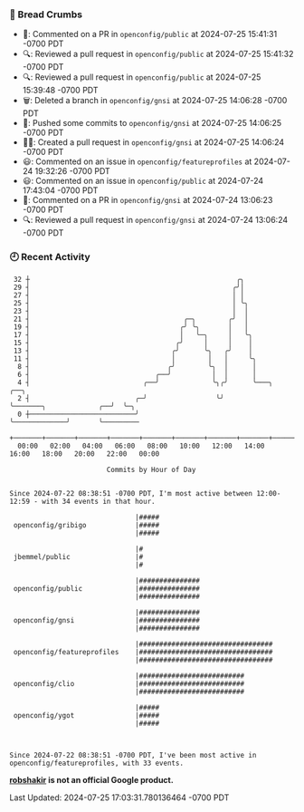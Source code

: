 ### 🍞 Bread Crumbs

 * 💬: Commented on a PR in  `openconfig/public` at 2024-07-25 15:41:31 -0700 PDT
 * 🔍: Reviewed a pull request in  `openconfig/public` at 2024-07-25 15:41:32 -0700 PDT
 * 🔍: Reviewed a pull request in  `openconfig/public` at 2024-07-25 15:39:48 -0700 PDT
 * 🗑: Deleted a branch in `openconfig/gnsi` at 2024-07-25 14:06:28 -0700 PDT
 * 🚢: Pushed some commits to `openconfig/gnsi` at 2024-07-25 14:06:25 -0700 PDT
 * ✍🏼: Created a pull request in `openconfig/gnsi` at 2024-07-25 14:06:24 -0700 PDT
 * 😃: Commented on an issue in `openconfig/featureprofiles` at 2024-07-24 19:32:26 -0700 PDT
 * 😃: Commented on an issue in `openconfig/public` at 2024-07-24 17:43:04 -0700 PDT
 * 💬: Commented on a PR in  `openconfig/gnsi` at 2024-07-24 13:06:23 -0700 PDT
 * 🔍: Reviewed a pull request in  `openconfig/gnsi` at 2024-07-24 13:06:24 -0700 PDT

### 🕘 Recent Activity
```
 32 ┼                                                   ╭╮
 29 ┤                                                  ╭╯│
 27 ┤                                                  │ │
 25 ┤                                                  │ ╰╮
 23 ┤                                                  │  │
 21 ┤                                      ╭─╮        ╭╯  │
 19 ┤                                     ╭╯ ╰╮       │   │
 17 ┤                                     │   ╰─╮     │   ╰╮
 15 ┤                                    ╭╯     │     │    │
 13 ┤                                   ╭╯      ╰╮   ╭╯    │
 11 ┤                                   │        │   │     ╰╮
  8 ┤                                  ╭╯        ╰╮  │      │
  6 ┤                               ╭──╯          │  │      │
  4 ┤                            ╭──╯             ╰╮╭╯      ╰───╮                        ╭──╮
  2 ┤                          ╭─╯                 ╰╯           ╰───────╮             ╭──╯  ╰─╮
  0 ┼──────────────────────────╯                                        ╰─────────────╯       ╰─────────
    +───────+───────+───────+───────+───────+───────+───────+───────+───────+───────+───────+───────+────
  00:00   02:00   04:00   06:00   08:00   10:00   12:00   14:00   16:00   18:00   20:00   22:00   00:00   

						Commits by Hour of Day


Since 2024-07-22 08:38:51 -0700 PDT, I'm most active between 12:00-12:59 - with 34 events in that hour.

```



```
                               |#####
 openconfig/gribigo            |#####
                               |#####

                               |#
 jbemmel/public                |#
                               |#

                               |###############
 openconfig/public             |###############
                               |###############

                               |###############
 openconfig/gnsi               |###############
                               |###############

                               |#################################
 openconfig/featureprofiles    |#################################
                               |#################################

                               |##########################
 openconfig/clio               |##########################
                               |##########################

                               |#####
 openconfig/ygot               |#####
                               |#####



Since 2024-07-22 08:38:51 -0700 PDT, I've been most active in openconfig/featureprofiles, with 33 events.

```
**[robshakir](mailto:robjs@google.com) is not an official Google product.**  


Last Updated: 2024-07-25 17:03:31.780136464 -0700 PDT
